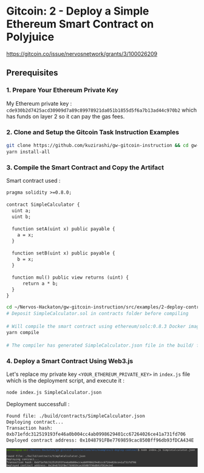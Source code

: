 # Gitcoin: 2 - Deploy a Simple Ethereum Smart Contract on Polyjuice

https://gitcoin.co/issue/nervosnetwork/grants/3/100026209

## Prerequisites

### 1. Prepare Your Ethereum Private Key

My Ethereum private key : `cde930b2d7425acd30909d7a89c89978921da051b1855d5f6a7b13ad44c970b2` which has funds on layer 2 so it can pay the gas fees.

### 2. Clone and Setup the Gitcoin Task Instruction Examples

```bash
git clone https://github.com/kuzirashi/gw-gitcoin-instruction && cd gw-gitcoin-instruction
yarn install-all
```

### 3. Compile the Smart Contract and Copy the Artifact

Smart contract used :
```solidity
pragma solidity >=0.8.0;

contract SimpleCalculator {
  uint a;
  uint b;

  function setA(uint x) public payable {
    a = x;
  }
  
  function setB(uint x) public payable {
    b = x;
  }
  
  function mul() public view returns (uint) {
      return a * b;
  }
}
```

```bash
cd ~/Nervos-Hackaton/gw-gitcoin-instruction/src/examples/2-deploy-contract/
# Deposit SimpleCalculator.sol in contracts folder before compiling

# Will compile the smart contract using ethereum/solc:0.8.3 Docker image
yarn compile

# The compiler has generated SimpleCalculator.json file in the build/ folder
```

### 4. Deploy a Smart Contract Using Web3.js

Let's replace my private key `<YOUR_ETHEREUM_PRIVATE_KEY>` in `index.js` file which is the deployment script, and execute it :
```bash
node index.js SimpleCalculator.json
```

Deployment successfull :
```
Found file: ./build/contracts/SimpleCalculator.json
Deploying contract...
Transaction hash: 0xb71efdc312519193fe46a0b004cc4ab0998629401cc67264026ce41a731fd706
Deployed contract address: 0x1048791FBe7769859cac850Bff96db93fDCA434E
```

![Contract Deployment](images/contract_deployment.png)
